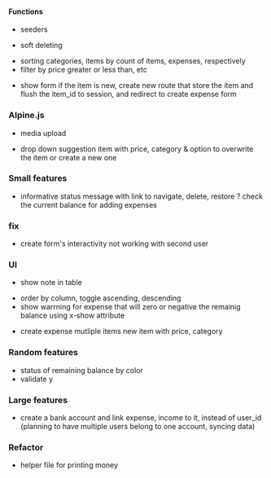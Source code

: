 #### Functions
- seeders
+ soft deleting
- sorting categories, items by count of items, expenses, respectively
- filter by price greater or less than, etc
+ show form if the item is new, create new route that store the item and flush the item_id to session, and redirect to create expense form

### Alpine.js
- media upload
+ drop down suggestion item with price, category & option to overwrite the item or create a new one


### Small features
+ informative status message with link to navigate, delete, restore
? check the current balance for adding expenses

### fix
<!-- - expense of a deleted item, Attempt to read property "name" on null -->
- create form's interactivity not working with second user

### UI
- show note in table
+ order by column, toggle ascending, descending
+ show warrning for expense that will zero or negative the remainig balance
    using x-show attribute
- create expense mutliple items
    new item with price, category

### Random features
- status of remaining balance by color
- validate y

### Large features
- create a bank account and link expense, income to it, instead of user_id
    (planning to have multiple users belong to one account, syncing data)

### Refactor
- helper file for printing money